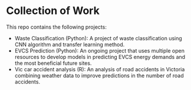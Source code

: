 # Collection of Work

This repo contains the following projects:

* Waste Classification (Python): A project of waste classification using CNN algorithm and transfer learning method.
* EVCS Prediction (Python): An ongoing project that uses multiple open resources to develop models in predicting EVCS energy demands and the most beneficial future sites.
* Vic car accident analysis (R): An analysis of road accidents in Victoria combining weather data to improve predictions in the number of road accidents.

